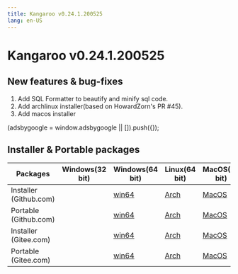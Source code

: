 ```yaml
---
title: Kangaroo v0.24.1.200525
lang: en-US
---
```


# Kangaroo v0.24.1.200525

## New features & bug-fixes
1. Add SQL Formatter to beautify and minify sql code.
2. Add archlinux installer(based on HowardZorn's PR #45).
3. Add macos installer

<div>
    <ins class="adsbygoogle"
        style="display:block; text-align:center;"
        data-ad-layout="in-article"
        data-ad-format="fluid"
        data-ad-client="ca-pub-3975819313740938"
        data-ad-slot="6760827895"></ins>
    <script2 type="text/javascript">
        (adsbygoogle = window.adsbygoogle || []).push({});
    </script2>
</div>


## Installer & Portable packages <Badge text="link expired" type="warning"/>

| Packages        | Windows(32 bit) | Windows(64 bit) | Linux(64 bit)   | MacOS(64 bit)   |
|-----------------|-----------------|-----------------|-----------------|-----------------|
| Installer<br/>(Github.com) | | [win64](https://github.com/dbkangaroo/kangaroo/releases/download/v0.24.1.200525/kangaroo_0.24.1.200525_AMD64.exe) | [Arch](https://github.com/dbkangaroo/kangaroo/releases/download/v0.24.1.200525/kangaroo-0.24.1.200525-1-x86_64.pkg.tar.xz) | [MacOS](https://github.com/dbkangaroo/kangaroo/releases/download/v0.24.1.200525/kangaroo_0.24.1.200525_macos.dmg) |
| Portable<br/>(Github.com)  | | [win64](https://github.com/dbkangaroo/kangaroo/releases/download/v0.24.1.200525/kangaroo_0.24.1.200525_AMD64.7z) | [Arch](https://github.com/dbkangaroo/kangaroo/releases/download/v0.24.1.200525/kangaroo_0.24.1.200525_arch.tar.gz) | [MacOS](https://github.com/dbkangaroo/kangaroo/releases/download/v0.24.1.200525/kangaroo_0.24.1.200525_macos.tar.gz) |
| Installer<br/>(Gitee.com) | | [win64](https://gitee.com/dbkangaroo/kangaroo/attach_files/399960/download) | [Arch](https://gitee.com/dbkangaroo/kangaroo/attach_files/399956/download) | [MacOS](https://gitee.com/dbkangaroo/kangaroo/attach_files/399953/download) |
| Portable<br/>(Gitee.com)  | | [win64](https://gitee.com/dbkangaroo/kangaroo/attach_files/399969/download) | [Arch](https://gitee.com/dbkangaroo/kangaroo/attach_files/399952/download) | [MacOS](https://gitee.com/dbkangaroo/kangaroo/attach_files/399955/download) |